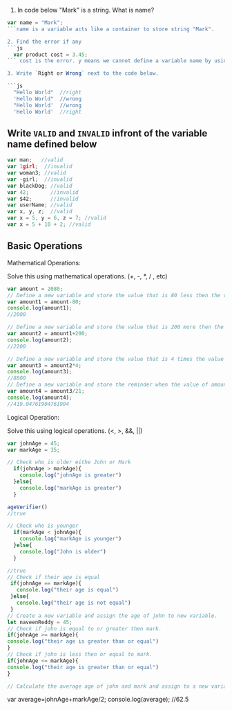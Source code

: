 1. In code below "Mark" is a string.  What is name?
```js
var name = "Mark";
```name is a variable acts like a container to store string "Mark".

2. Find the error if any
```js
  var product cost = 3.45;
``` cost is the error. y means we cannot define a variable name by using spaces if we need spaces we define with capital letter with out giving space.eg:naveenReddy.

3. Write `Right or Wrong` next to the code below.

```js
  "Hello World"  //right
  'Hello World"  //wrong
  "Hello World'  //wrong
  'Hello World'  //right
```

## Write `VALID` and `INVALID` infront of the variable name defined below
```js
var man;   //valid
var 1girl;  //invalid
var woman3; //valid
var -girl;  //invalid
var blackDog; //valid
var 42;       //invalid
var $42;      //invalid
var userName; //valid
var x, y, z;  //valid
var x = 5, y = 6, z = 7; //valid
var x = 5 + 10 + 2; //valid
```

## Basic Operations

Mathematical Operations:

Solve this using mathematical operations. (+, -, *, / , etc)

```js
var amount = 2080;
// Define a new variable and store the value that is 80 less then the value of amount.
var amount1 = amount-80;
console.log(amount1);
//2000

// Define a new variable and store the value that is 200 more then the value of amount.
var amount2 = amount1+200;
console.log(amount2);
//2200

// Define a new variable and store the value that is 4 times the value of amount.
var amount3 = amount2*4;
console.log(amount3);
//8800
// Define a new variable and store the reminder when the value of amount is  divided by 21.
var amount4 = amount3/21;
console.log(amount4);
//419.04761904761904
```

Logical Operation:

Solve this using logical operations. (<, >, &&, ||)

```js
var johnAge = 45;
var markAge = 35;

// Check who is older eithe John or Mark
  if(johnAge > markAge){
    console.log("johnAge is greater")
  }else{
    console.log("markAge is greater")
  }

ageVerifier()
//true

// Check who is younger
  if(markAge < johnAge){
    console.log("markAge is younger")
  }else{
    console.log("John is older")
  }

//true
// Check if their age is equal
 if(johnAge == markAge){
   console.log("their age is equal")
 }else{
   console.log("their age is not equal")
 }
// Create a new variable and assign the age of john to new variable.
let naveenReddy = 45;
// Check if john is equal to or greater then mark.
if(johnAge >= markAge){
console.log("their age is greater than or equal")
}
// Check if john is less then or equal to mark.
if(johnAge <= markAge){
console.log("their age is greater than or equal")
}

// Calculate the average age of john and mark and assign to a new variable.
```
var average=johnAge+markAge/2;
console.log(average);
//62.5